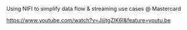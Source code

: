 Using NIFI to simplify data flow & streaming use cases @ Mastercard

https://www.youtube.com/watch?v=JjjjtgZIK6I&feature=youtu.be
